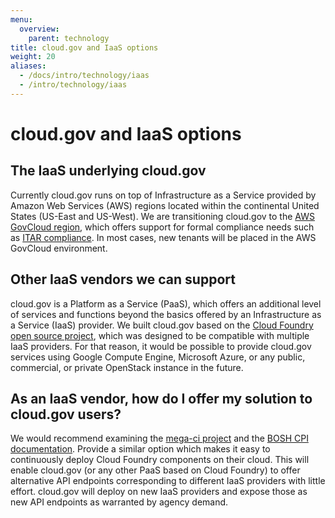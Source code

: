 ```yaml
---
menu:
  overview:
    parent: technology
title: cloud.gov and IaaS options
weight: 20
aliases:
  - /docs/intro/technology/iaas
  - /intro/technology/iaas
---
```


# cloud.gov and IaaS options
## The IaaS underlying cloud.gov

Currently cloud.gov runs on top of Infrastructure as a Service provided by Amazon Web Services (AWS) regions located within the continental United States (US-East and US-West). We are transitioning cloud.gov to the [AWS GovCloud region](https://aws.amazon.com/govcloud-us/), which offers support for formal compliance needs such as [ITAR compliance](https://en.wikipedia.org/wiki/International_Traffic_in_Arms_Regulations). In most cases, new tenants will be placed in the AWS GovCloud environment.

## Other IaaS vendors we can support

cloud.gov is a Platform as a Service (PaaS), which offers an additional level of services and functions beyond the basics offered by an Infrastructure as a Service (IaaS) provider. We built cloud.gov based on the [Cloud Foundry open source project](https://www.cloudfoundry.org/), which was designed to be compatible with multiple IaaS providers. For that reason, it would be possible to provide cloud.gov services using Google Compute Engine, Microsoft Azure, or any public, commercial, or private OpenStack instance in the future.

## As an IaaS vendor, how do I offer my solution to cloud.gov users?

We would recommend examining the [mega-ci project](https://github.com/cloudfoundry/mega-ci) and the [BOSH CPI documentation](https://bosh.io/docs/cpi-api-v1.html). Provide a similar option which makes it easy to continuously deploy Cloud Foundry components on their cloud. This will enable cloud.gov (or any other PaaS based on Cloud Foundry) to offer alternative API endpoints corresponding to different IaaS providers with little effort. cloud.gov will deploy on new IaaS providers and expose those as new API endpoints as warranted by agency demand.
